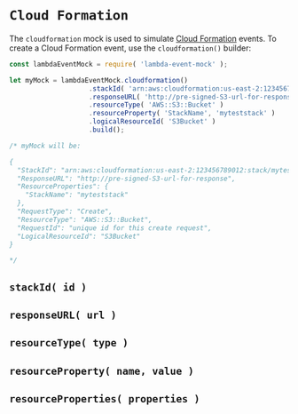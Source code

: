 # `Cloud Formation`

The `cloudformation` mock is used to simulate [Cloud Formation](https://aws.amazon.com/cloudformation/)
events. To create a Cloud Formation event, use the `cloudformation()` builder:

```js
const lambdaEventMock = require( 'lambda-event-mock' );

let myMock = lambdaEventMock.cloudformation()
                    .stackId( 'arn:aws:cloudformation:us-east-2:123456789012:stack/myteststack/466df9e0-0dff-08e3-8e2f-5088487c4896' )
                    .responseURL( 'http://pre-signed-S3-url-for-response' )
                    .resourceType( 'AWS::S3::Bucket' )
                    .resourceProperty( 'StackName', 'myteststack' )
                    .logicalResourceId( 'S3Bucket' )
                    .build();

/* myMock will be:

{
  "StackId": "arn:aws:cloudformation:us-east-2:123456789012:stack/myteststack/466df9e0-0dff-08e3-8e2f-5088487c4896",
  "ResponseURL": "http://pre-signed-S3-url-for-response",
  "ResourceProperties": {
    "StackName": "myteststack"
  },
  "RequestType": "Create",
  "ResourceType": "AWS::S3::Bucket",
  "RequestId": "unique id for this create request",
  "LogicalResourceId": "S3Bucket"
}

*/
```

## `stackId( id )`


## `responseURL( url )`

## `resourceType( type )`

## `resourceProperty( name, value )`

## `resourceProperties( properties )`
